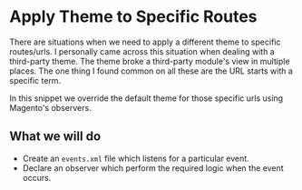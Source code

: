 # Apply Theme to Specific Routes

There are situations when we need to apply a different theme to specific routes/urls. 
I personally came across this situation when dealing with a third-party theme.
The theme broke a third-party module's view in multiple places.
The one thing I found common on all these are the URL starts with a specific term.

In this snippet we override the default theme for those specific urls using Magento's observers.

## What we will do
- Create an `events.xml` file which listens for a particular event.
- Declare an observer which perform the required logic when the event occurs.
